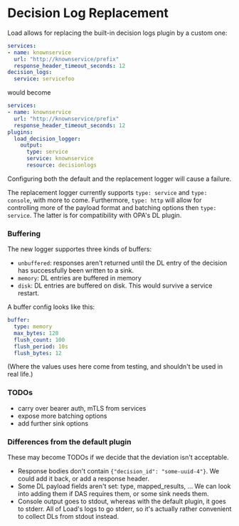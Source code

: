 # Decision Log Replacement

Load allows for replacing the built-in decision logs plugin by a custom one:

```yaml
services:
- name: knownservice
  url: "http://knownservice/prefix"
  response_header_timeout_seconds: 12
decision_logs:
  service: servicefoo
```

would become

```yaml
services:
- name: knownservice
  url: "http://knownservice/prefix"
  response_header_timeout_seconds: 12
plugins:
  load_decision_logger:
    output:
      type: service
      service: knownservice
      resource: decisionlogs
```

Configuring both the default and the replacement logger will cause a failure.

The replacement logger currently supports `type: service` and `type: console`, with more
to come. Furthermore, `type: http` will allow for controlling more of the payload format
and batching options then `type: service`. The latter is for compatibility with OPA's DL
plugin.


###  Buffering

The new logger supportes three kinds of buffers:
- `unbuffered`: responses aren't returned until the DL entry of the decision has
  successfully been written to a sink.
- `memory`: DL entries are buffered in memory
- `disk`: DL entries are buffered on disk. This would survive a service restart.

A buffer config looks like this:
```yaml
buffer:
  type: memory
  max_bytes: 120
  flush_count: 100
  flush_period: 10s
  flush_bytes: 12
```

(Where the values uses here come from testing, and shouldn't be used in real life.)

### TODOs

- carry over bearer auth, mTLS from services
- expose more batching options
- add further sink options

### Differences from the default plugin

These may become TODOs if we decide that the deviation isn't acceptable.

- Response bodies don't contain `{"decision_id": "some-uuid-4"}`.
  We could add it back, or add a response header.
- Some DL payload fields aren't set: type, mapped_results, ...
  We can look into adding them if DAS requires them, or some sink needs them.
- Console output goes to stdout, whereas with the default plugin, it goes to
  stderr. All of Load's logs to go stderr, so it's actually rather convenient
  to collect DLs from stdout instead.